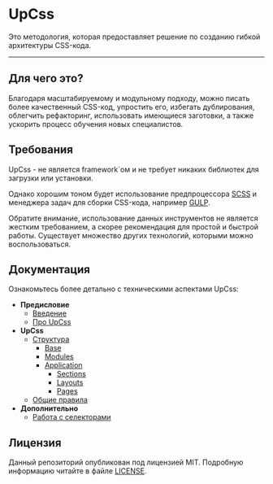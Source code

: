 # UpCss

Это методология, которая предоставляет решение по созданию гибкой 
архитектуры CSS-кода. 

---

## Для чего это?

Благодаря масштабируемому и модульному подходу, можно писать более 
качественный CSS-код, упростить его, избегать дублирования, 
облегчить рефакторинг, использовать имеющиеся заготовки, а также 
ускорить процесс обучения новых специалистов.


## Требования

UpCss - не является framework`ом и не требует никаких библиотек для 
загрузки или установки. 

Однако хорошим тоном будет использование предпроцессора [SCSS](http://sass-lang.com)
и менеджера задач для сборки CSS-кода, например [GULP](https://gulpjs.com). 

Обратите внимание, использование данных инструментов не является жестким 
требованием, а скорее рекомендация для простой и быстрой работы. Существует 
множество других технологий, которыми можно воспользоваться.


## Документация

Ознакомьтесь более детально с техническими аспектами UpCss:

* **Предисловие**
    * [Введение](./doc/preface/introduction.md)
    * [Про UpCss](./doc/preface/about.md)
* **UpCss**
    * [Структура](./doc/core/structure.md)
        * [Base](./doc/core/upCss-base.md)
        * [Modules](./doc/core/upCss-modules.md)
        * [Application](./doc/core/upCss-application.md)
            * [Sections](./doc/core/upCss-application.md#sections-Секции)
            * [Layouts](./doc/core/upCss-application.md#layouts-Каркасы)
            * [Pages](./doc/core/upCss-application.md#pages-Страницы)
    * [Общие правила](./doc/core/total-rules.md)
* **Дополнительно**
    * [Работа с селекторами](./doc/additionally/work-with-selectors.md)


## Лицензия

Данный репозиторий опубликован под лицензией MIT. 
Подробную информацию читайте в файле [LICENSE](./LICENSE).